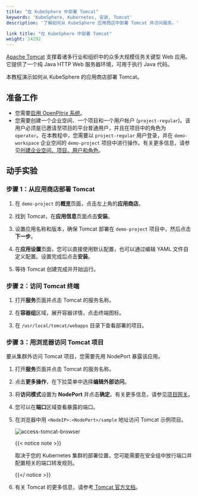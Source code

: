 ```yaml
---
title: "在 KubeSphere 中部署 Tomcat"
keywords: 'KubeSphere, Kubernetes, 安装, Tomcat'
description: '了解如何从 KubeSphere 应用商店中部署 Tomcat 并访问服务。'

link title: "在 KubeSphere 中部署 Tomcat"
weight: 14292
---
```

[Apache Tomcat](https://tomcat.apache.org/index.html) 支撑着诸多行业和组织中的众多大规模任务关键型 Web 应用。它提供了一个纯 Java HTTP Web 服务器环境，可用于执行 Java 代码。

本教程演示如何从 KubeSphere 的应用商店部署 Tomcat。

## 准备工作

- 您需要[启用 OpenPitrix 系统](../../../pluggable-components/app-store/)。
- 您需要创建一个企业空间、一个项目和一个用户帐户 (`project-regular`)。该用户必须是已邀请至项目的平台普通用户，并且在项目中的角色为 `operator`。在本教程中，您需要以 `project-regular` 用户登录，并在 `demo-workspace` 企业空间的 `demo-project` 项目中进行操作。有关更多信息，请参见[创建企业空间、项目、用户和角色](../../../quick-start/create-workspace-and-project/)。

## 动手实验

### 步骤 1：从应用商店部署 Tomcat

1. 在 `demo-project` 的**概览**页面，点击左上角的**应用商店**。

2. 找到 Tomcat，在**应用信息**页面点击**安装**。

3. 设置应用名称和版本，确保 Tomcat 部署在 `demo-project` 项目中，然后点击**下一步**。

4. 在**应用设置**页面，您可以直接使用默认配置，也可以通过编辑 YAML 文件自定义配置。设置完成后点击**安装**。

5. 等待 Tomcat 创建完成并开始运行。


### 步骤 2：访问 Tomcat 终端

1. 打开**服务**页面并点击 Tomcat 的服务名称。

2. 在**容器组**区域，展开容器详情，点击终端图标。

3. 在 `/usr/local/tomcat/webapps` 目录下查看部署的项目。


### 步骤 3：用浏览器访问 Tomcat 项目

要从集群外访问 Tomcat 项目，您需要先用 NodePort 暴露该应用。

1. 打开**服务**页面并点击 Tomcat 的服务名称。

2. 点击**更多操作**，在下拉菜单中选择**编辑外部访问**。

3. 将**访问模式**设置为 **NodePort** 并点击**确定**。有关更多信息，请参见[项目网关](../../../project-administration/project-gateway/)。

4. 您可以在**端口**区域查看暴露的端口。

5. 在浏览器中用 `<NodeIP>:<NodePort>/sample` 地址访问 Tomcat 示例项目。

   ![access-tomcat-browser](/images/docs/v3.x/zh-cn/appstore/built-in-apps/tomcat-app/access-tomcat-browser.png)

   {{< notice note >}}

   取决于您的 Kubernetes 集群的部署位置，您可能需要在安全组中放行端口并配置相关的端口转发规则。

   {{</ notice >}} 

6. 有关 Tomcat 的更多信息，请参考[ Tomcat 官方文档](https://tomcat.apache.org/index.html)。

